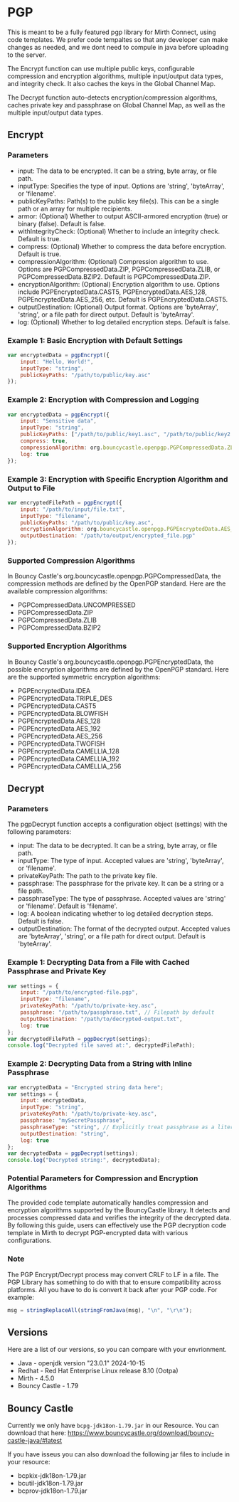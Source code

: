 # PGP

This is meant to be a fully featured pgp library for Mirth Connect, using code templates. We prefer code tempaltes so that any developer can make changes as needed, and we dont need to compule in java before uploading to the server.

The Encrypt function can use multiple public keys, configurable compression and encryption algorithms, multiple input/output data types, and integrity check. It also caches the keys in the Global Channel Map.

The Decrypt function auto-detects encryption/compression algorithms, caches private key and passphrase on Global Channel Map, as well as the multiple input/output data types.


## Encrypt

### Parameters
* input: The data to be encrypted. It can be a string, byte array, or file path.
* inputType: Specifies the type of input. Options are 'string', 'byteArray', or 'filename'.
* publicKeyPaths: Path(s) to the public key file(s). This can be a single path or an array for multiple recipients.
* armor: (Optional) Whether to output ASCII-armored encryption (true) or binary (false). Default is false.
* withIntegrityCheck: (Optional) Whether to include an integrity check. Default is true.
* compress: (Optional) Whether to compress the data before encryption. Default is true.
* compressionAlgorithm: (Optional) Compression algorithm to use. Options are PGPCompressedData.ZIP, PGPCompressedData.ZLIB, or PGPCompressedData.BZIP2. Default is PGPCompressedData.ZIP.
* encryptionAlgorithm: (Optional) Encryption algorithm to use. Options include PGPEncryptedData.CAST5, PGPEncryptedData.AES_128, PGPEncryptedData.AES_256, etc. Default is PGPEncryptedData.CAST5.
* outputDestination: (Optional) Output format. Options are 'byteArray', 'string', or a file path for direct output. Default is 'byteArray'.
* log: (Optional) Whether to log detailed encryption steps. Default is false.

### Example 1: Basic Encryption with Default Settings
```javascript
var encryptedData = pgpEncrypt({
    input: "Hello, World!",
    inputType: "string",
    publicKeyPaths: "/path/to/public/key.asc"
});
```

### Example 2: Encryption with Compression and Logging
```javascript
var encryptedData = pgpEncrypt({
    input: "Sensitive data",
    inputType: "string",
    publicKeyPaths: ["/path/to/public/key1.asc", "/path/to/public/key2.asc"],
    compress: true,
    compressionAlgorithm: org.bouncycastle.openpgp.PGPCompressedData.ZLIB,
    log: true
});
```

### Example 3: Encryption with Specific Encryption Algorithm and Output to File
```javascript
var encryptedFilePath = pgpEncrypt({
    input: "/path/to/input/file.txt",
    inputType: "filename",
    publicKeyPaths: "/path/to/public/key.asc",
    encryptionAlgorithm: org.bouncycastle.openpgp.PGPEncryptedData.AES_256,
    outputDestination: "/path/to/output/encrypted_file.pgp"
});
```

### Supported Compression Algorithms
In Bouncy Castle's org.bouncycastle.openpgp.PGPCompressedData, the compression methods are defined by the OpenPGP standard. Here are the available compression algorithms:
* PGPCompressedData.UNCOMPRESSED
* PGPCompressedData.ZIP
* PGPCompressedData.ZLIB
* PGPCompressedData.BZIP2

### Supported Encryption Algorithms
In Bouncy Castle's org.bouncycastle.openpgp.PGPEncryptedData, the possible encryption algorithms are defined by the OpenPGP standard. Here are the supported symmetric encryption algorithms:
* PGPEncryptedData.IDEA
* PGPEncryptedData.TRIPLE_DES
* PGPEncryptedData.CAST5
* PGPEncryptedData.BLOWFISH
* PGPEncryptedData.AES_128
* PGPEncryptedData.AES_192
* PGPEncryptedData.AES_256
* PGPEncryptedData.TWOFISH
* PGPEncryptedData.CAMELLIA_128
* PGPEncryptedData.CAMELLIA_192
* PGPEncryptedData.CAMELLIA_256


## Decrypt

### Parameters
The pgpDecrypt function accepts a configuration object (settings) with the following parameters:
* input: The data to be decrypted. It can be a string, byte array, or file path.
* inputType: The type of input. Accepted values are 'string', 'byteArray', or 'filename'.
* privateKeyPath: The path to the private key file.
* passphrase: The passphrase for the private key. It can be a string or a file path.
* passphraseType: The type of passphrase. Accepted values are 'string' or 'filename'. Default is 'filename'.
* log: A boolean indicating whether to log detailed decryption steps. Default is false.
* outputDestination: The format of the decrypted output. Accepted values are 'byteArray', 'string', or a file path for direct output. Default is 'byteArray'.

### Example 1: Decrypting Data from a File with Cached Passphrase and Private Key
```javascript
var settings = {
    input: "/path/to/encrypted-file.pgp",
    inputType: "filename",
    privateKeyPath: "/path/to/private-key.asc",
    passphrase: "/path/to/passphrase.txt", // Filepath by default
    outputDestination: "/path/to/decrypted-output.txt",
    log: true
};
var decryptedFilePath = pgpDecrypt(settings);
console.log("Decrypted file saved at:", decryptedFilePath);
```

### Example 2: Decrypting Data from a String with Inline Passphrase
```javascript
var encryptedData = "Encrypted string data here";
var settings = {
    input: encryptedData,
    inputType: "string",
    privateKeyPath: "/path/to/private-key.asc",
    passphrase: "mySecretPassphrase",
    passphraseType: "string", // Explicitly treat passphrase as a literal string
    outputDestination: "string",
    log: true
};
var decryptedData = pgpDecrypt(settings);
console.log("Decrypted string:", decryptedData);
```

### Potential Parameters for Compression and Encryption Algorithms
The provided code template automatically handles compression and encryption algorithms supported by the BouncyCastle library. It detects and processes compressed data and verifies the integrity of the decrypted data.
By following this guide, users can effectively use the PGP decryption code template in Mirth to decrypt PGP-encrypted data with various configurations.

### Note
The PGP Encrypt/Decrypt process may convert CRLF to LF in a file.  The PGP Library has something to do with that to ensure compatibility across platforms.  All you have to do is convert it back after your PGP code.  For example:

```javascript
msg = stringReplaceAll(stringFromJava(msg), "\n", "\r\n");
```

## Versions

Here are a list of our versions, so you can compare with your envrionment.
* Java - openjdk version "23.0.1" 2024-10-15
* Redhat - Red Hat Enterprise Linux release 8.10 (Ootpa)
* Mirth - 4.5.0
* Bouncy Castle - 1.79

## Bouncy Castle
Currently we only have `bcpg-jdk18on-1.79.jar` in our Resource. You can download that here: https://www.bouncycastle.org/download/bouncy-castle-java/#latest 

If you have isseus you can also download the following jar files to include in your resource:
* bcpkix-jdk18on-1.79.jar
* bcutil-jdk18on-1.79.jar
* bcprov-jdk18on-1.79.jar
